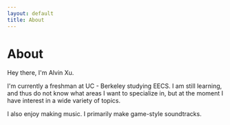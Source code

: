 ```yaml
---
layout: default
title: About
---
```

# About

Hey there, I'm Alvin Xu. 

I'm currently a freshman at UC - Berkeley studying EECS. I am still learning, and thus do not know what areas I want to specialize in, but at the moment I have interest in a wide variety of topics.

I also enjoy making music. I primarily make game-style soundtracks.